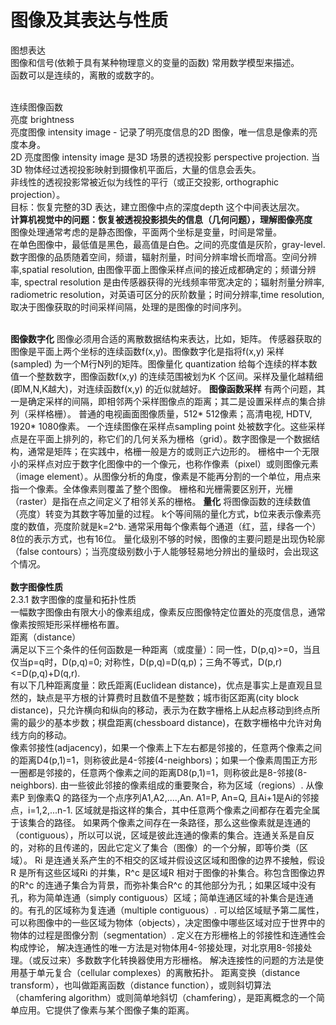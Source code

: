 # 图像及其表达与性质   
图想表达       
图像和信号(依赖于具有某种物理意义的变量的函数) 常用数学模型来描述。       
函数可以是连续的，离散的或数字的。     
<br> 

连续图像函数     
亮度 brightness   
亮度图像 intensity image - 记录了明亮度信息的2D 图像，唯一信息是像素的亮度本身。       
2D 亮度图像 intensity image 是3D 场景的透视投影 perspective projection. 当3D 物体经过透视投影映射到摄像机平面后，大量的信息会丢失。          
非线性的透视投影常被近似为线性的平行（或正交投影, orthographic projection）。     
目标：恢复完整的3D 表达，建立图像中点的深度depth 这个中间表达层次。    
<b> 计算机视觉中的问题：恢复被透视投影损失的信息（几何问题），理解图像亮度 </b>  
图像处理通常考虑的是静态图像，平面两个坐标是变量，时间是常量。    
在单色图像中，最低值是黑色，最高值是白色。之间的亮度值是灰阶，gray-level.   
数字图像的品质随着空间，频谱，辐射剂量，时间分辨率增长而增高。空间分辨率,spatial resolution, 由图像平面上图像采样点间的接近成都确定的；频谱分辨率, spectral resolution 是由传感器获得的光线频率带宽决定的；辐射剂量分辨率, radiometric resolution，对英语可区分的灰阶数量；时间分辨率,time resolution, 取决于图像获取的时间采样间隔，处理的是图像的时间序列。     

<br>     
<b>图像数字化</b>       
图像必须用合适的离散数据结构来表达，比如，矩阵。    
传感器获取的图像是平面上两个坐标的连续函数f(x,y)。图像数字化是指将f(x,y) 采样(sampled) 为一个M行N列的矩阵。图像量化 quantization 给每个连续的样本数值一个整数数字，图像函数f(x,y) 的连续范围被划为K 个区间。采样及量化越精细(即M,N,K越大)，对连续函数f(x,y) 的近似就越好。         
<b>图像函数采样</b>     
有两个问题，其一是确定采样的间隔，即相邻两个采样图像点的距离；其二是设置采样点的集合排列（采样格栅）。   
普通的电视画面图像质量，512* 512像素；高清电视, HDTV, 1920* 1080像素。     
一个连续图像在采样点sampling point 处被数字化。这些采样点是在平面上排列的，称它们的几何关系为栅格（grid）。数字图像是一个数据结构，通常是矩阵；在实践中，格栅一般是方的或则正六边形的。     
栅格中一个无限小的采样点对应于数字化图像中的一个像元，也称作像素（pixel）或则图像元素（image element）。从图像分析的角度，像素是不能再分割的一个单位，用点来指一个像素。全体像素则覆盖了整个图像。       
栅格和光栅需要区别开，光栅（raster）是指在点之间定义了相邻关系的栅格。       
<b>量化</b>      
将图像函数的连续数值（亮度）转变为其数字等加量的过程。    
k个等间隔的量化方式，b位来表示像素亮度的数值，亮度阶就是k=2^b. 通常采用每个像素每个通道（红，蓝，绿各一个）8位的表示方式，也有16位。    
量化级别不够的时候，图像的主要问题是出现伪轮廓（false contours）；当亮度级别数小于人能够轻易地分辨出的量级时，会出现这个情况。   

<br>   
<br>     
<b>数字图像性质</b>  <br>     
2.3.1 数字图像的度量和拓扑性质   <br>     
一幅数字图像由有限大小的像素组成，像素反应图像特定位置处的亮度信息，通常像素按照矩形采样栅格布置。  <br>      
距离（distance）   <br> 
满足以下三个条件的任何函数是一种距离（或度量）：同一性，D(p,q)>=0，当且仅当p=q时，D(p,q)=0; 对称性，D(p,q)=D(q,p)；三角不等式，D(p,r)<=D(p,q)+D(q,r).      <br>  
有以下几种距离度量：欧氏距离(Euclidean distance)，优点是事实上是直观且显然的，缺点是平方根的计算费时且数值不是整数；城市街区距离(city block distance)，只允许横向和纵向的移动，表示为在数字栅格上从起点移动到终点所需的最少的基本步数；棋盘距离(chessboard distance)，在数字栅格中允许对角线方向的移动。        <br> 
像素邻接性(adjacency)，如果一个像素上下左右都是邻接的，任意两个像素之间的距离D4(p,1)=1，则称彼此是4-邻接(4-neighbors)；如果一个像素周围正方形一圈都是邻接的，任意两个像素之间的距离D8(p,1)=1，则称彼此是8-邻接(8-neighbors).    
由一些彼此邻接的像素组成的重要聚合，称为区域（regions）. 从像素P 到像素Q 的路径为一个点序列A1,A2,....,An. A1=P, An=Q, 且Ai+1是Ai的邻接点，i=1,2,...n-1. 区域就是指这样的集合，其中任意两个像素之间都存在着完全属于该集合的路径。    
如果两个像素之间存在一条路径，那么这些像素就是连通的（contiguous），所以可以说，区域是彼此连通的像素的集合。连通关系是自反的，对称的且传递的，因此它定义了集合（图像）的一个分解，即等价类（区域）。     
Ri 是连通关系产生的不相交的区域并假设这区域和图像的边界不接触，假设R 是所有这些区域Ri 的并集，R^c 是区域R 相对于图像的补集合。称包含图像边界的R^c 的连通子集合为背景，而弥补集合R^c 的其他部分为孔；如果区域中没有孔，称为简单连通（simply contiguous）区域；简单连通区域的补集合是连通的。有孔的区域称为复连通（multiple contiguous）.    
可以给区域赋予第二属性，可以称图像中的一些区域为物体（objects），决定图像中哪些区域对应于世界中的物体的过程是图像分割（segmentation）.  
定义在方形栅格上的邻接性和连通性会构成悖论，
解决连通性的唯一方法是对物体用4-邻接处理，对北京用8-邻接处理。（或反过来）多数数字化转换器使用方形栅格。    
解决连接性的问题的方法是使用基于单元复合（cellular complexes）的离散拓扑。   
距离变换（distance transform），也叫做距离函数（distance function），或则斜切算法（chamfering algorithm）或则简单地斜切（chamfering），是距离概念的一个简单应用。它提供了像素与某个图像子集的距离。      














